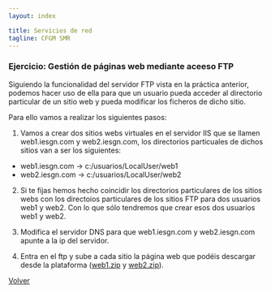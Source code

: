 ```yaml
---
layout: index

title: Servicios de red 
tagline: CFGM SMR
---
```

### Ejercicio: Gestión de páginas web mediante aceeso FTP
Siguiendo la funcionalidad del servidor FTP vista en la práctica anterior, podemos hacer uso de ella para que un usuario pueda acceder al directorio particular de un sitio web y pueda modificar los ficheros de dicho sitio.

Para ello vamos a realizar los siguientes pasos:

1) Vamos a crear dos sitios webs virtuales en el servidor IIS que se llamen web1.iesgn.com y web2.iesgn.com, los directorios particuales de dichos sitios van a ser los siguientes:

* web1.iesgn.com -> c:/usuarios/LocalUser/web1
* web2.iesgn.com -> c:/usuarios/LocalUser/web2

2) Si te fijas hemos hecho coincidir los directorios particulares de los sitios webs con los directoios particulares de los sitios FTP para dos usuarios web1 y web2. Con lo que sólo tendremos que crear esos dos usuarios web1 y web2.

3) Modifica el servidor DNS para que web1.iesgn.com y web2.iesgn.com apunte a la ip del servidor.

4) Entra en el ftp y sube a cada sitio la página web que podéis descargar desde la plataforma ([web1.zip](files/web1.zip) y [web2.zip](files/web2.zip)).

[Volver](index)
